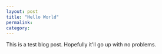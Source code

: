 ```yaml
---
layout: post
title: "Hello World"
permalink: 
category: 
---
```


This is a test blog post. Hopefully it'll go up with no problems.
